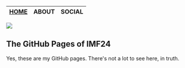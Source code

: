 | [HOME](README.md) | ABOUT | SOCIAL |
| ----------------- | ----- | ------ |

![](res/img/imf24.png)

## The GitHub Pages of IMF24

Yes, these are my GitHub pages. There's not a lot to see here, in truth.